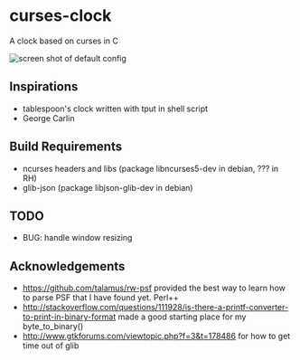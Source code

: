 curses-clock
============

A clock based on curses in C

![screen shot of default config](/docs/clock000.png)

Inspirations
------------

* tablespoon's clock written with tput in shell script
* George Carlin

Build Requirements
------------------

* ncurses headers and libs (package libncurses5-dev in debian, ??? in RH)
* glib-json (package libjson-glib-dev in debian)

TODO
----

* BUG: handle window resizing

Acknowledgements
----------------
* https://github.com/talamus/rw-psf provided the best way to learn how to parse PSF that I have found yet.  Perl++
* http://stackoverflow.com/questions/111928/is-there-a-printf-converter-to-print-in-binary-format made a good starting place for my byte_to_binary()
* http://www.gtkforums.com/viewtopic.php?f=3&t=178486 for how to get time out of glib
